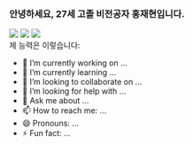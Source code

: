 ### 안녕하세요, 27세 고졸 비전공자 홍재현입니다.
<div>
<img src="https://img.shields.io/badge/-Java-1E8CBE?style=flat&logo=Java"/>
<img src="https://img.shields.io/badge/-Spring-6DB33F?style=flat&logo=Spring"/>
<img src="https://img.shields.io/badge/-Javascript ES6-FF7800?style=flat&logo=Javascript"/>
</div>
제 능력은 이렇습니다:

- 🔭 I’m currently working on ...
- 🌱 I’m currently learning ...
- 👯 I’m looking to collaborate on ...
- 🤔 I’m looking for help with ...
- 💬 Ask me about ...
- 📫 How to reach me: ...
- 😄 Pronouns: ...
- ⚡ Fun fact: ...
